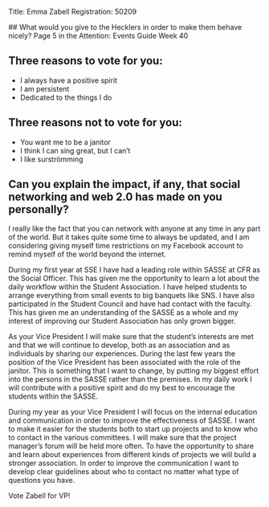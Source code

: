 Title: Emma Zabell
Registration: 50209

<section class="well" markdown="1">
## What would you give to the Hecklers in order to make them behave nicely?
Page 5 in the Attention: Events Guide Week 40

## Three reasons to vote for you:

* I always have a positive spirit
* I am persistent
* Dedicated to the things I do

## Three reasons not to vote for you:

* You want me to be a janitor
* I think I can sing great, but I can’t
* I like surströmming

## Can you explain the impact, if any, that social networking and web 2.0 has made on you personally?
I really like the fact that you can network with anyone at any time in any part of the world. But it takes quite some time to always be updated, and I am considering giving myself time restrictions on my Facebook account to remind myself of the world beyond the internet.
</section>

During my first year at SSE I have had a leading role within SASSE at CFR as the Social Officer. This has given me the opportunity to learn a lot about the daily workflow within the Student Association. I have helped students to arrange everything from small events to big banquets like SNS. I have also participated in the Student Council and have had contact with the faculty. This has given me an understanding of the SASSE as a whole and my interest of improving our Student Association has only grown bigger.

As your Vice President I will make sure that the student’s interests are met and that we will continue to develop, both as an association and as individuals by sharing our experiences. During the last few years the position of the Vice President has been associated with the role of the janitor. This is something that I want to change, by putting my biggest effort into the persons in the SASSE rather than the premises. In my daily work I will contribute with a positive spirit and do my best to encourage the students within the SASSE.

During my year as your Vice President I will focus on the internal education and communication in order to improve the effectiveness of SASSE. I want to make it easier for the students both to start up projects and to know who to contact in the various committees. I will make sure that the project manager’s forum will be held more often. To have the opportunity to share and learn about experiences from different kinds of projects we will build a stronger association. In order to improve the communication I want to develop clear guidelines about who to contact no matter what type of questions you have.

Vote Zabell for VP!
